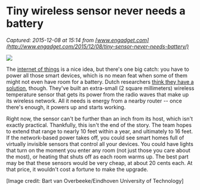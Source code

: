 # Tiny wireless sensor never needs a battery

_Captured: 2015-12-08 at 15:14 from [www.engadget.com](http://www.engadget.com/2015/12/08/tiny-sensor-never-needs-battery/)_

![](http://o.aolcdn.com/hss/storage/midas/31e03526817b7487d35396ed0688f24b/203096593/tiny-temperature-sensor-tue.jpg)

The [internet of things](http://www.engadget.com/2015/10/29/the-coming-smart-thing-apocalypse/) is a nice idea, but there's one big catch: you have to power all those smart devices, which is no mean feat when some of them might not even have room for a battery. Dutch researchers [think they have a solution](https://www.tue.nl/en/university/news-and-press/news/04-12-2015-s-werelds-kleinste-temperatuursensor-haalt-zijn-energie-uit-radiogolven/), though. They've built an extra-small (2 square millimeters) wireless temperature sensor that gets its power from the radio waves that make up its wireless network. All it needs is energy from a nearby router -- once there's enough, it powers up and starts working.

Right now, the sensor can't be further than an inch from its host, which isn't exactly practical. Thankfully, this isn't the end of the story. The team hopes to extend that range to nearly 10 feet within a year, and ultimately to 16 feet. If the network-based power takes off, you could see smart homes full of virtually invisible sensors that control all your devices. You could have lights that turn on the moment you enter any room (not just those you care about the most), or heating that shuts off as each room warms up. The best part may be that these sensors would be very cheap, at about 20 cents each. At that price, it wouldn't cost a fortune to make the upgrade.

[Image credit: Bart van Overbeeke/Eindhoven University of Technology]
